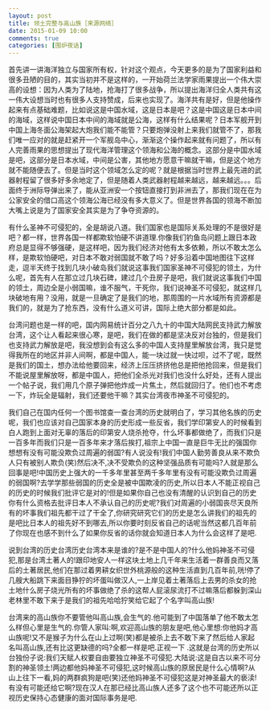 ```yaml
---
layout: post
title: 领土完整与高山族［来源网络］
date: 2015-01-09 10:00
comments: true
categories: [围炉夜话]
---
```


 首先讲一讲海洋独立与国家所有权，针对这个观点，今天更多的是为了国家利益和很多丑陋的目的，其实当初并不是这样的，一开始荷兰法学家雨果提出一个伟大崇高的设想：因为人类为了陆地，抢海打了很多战争，所以提出海洋归全人类共有这一伟大设想当时也有很多人支持赞成，后来也实现了。海洋共有是好，但是他操作起来有点基础难题，比如说这是中国水域，这是日本是吧？这是中国这是日本中间的海域，这样说中国日本中间的海域就是公海，这样有什么结果呢？日本军舰开到中国上海冬面公海架起大炮我们能不能管？只要炮弹没射上来我们就管不了，那我们唯一应对的就是赶紧开一个军舰岛中心，渐渐这个操作起来就有问题了，所以有人完善雨果的思想提出了现代海洋管理这个领海和公海的概念。这部分是中国水域是吧，这部分是日本水域，中间是公害，其他地方愿意干嘛就干嘛，但是这个地方就不能随便去了。但是当时这个领域怎么定的呢？就是根据当时世界上最先进的武器射程留了很多好多余地定了，但是随着人类武器射程越来越远，越来越远。。。后面终于洲际导弹出来了，能从亚洲安一个按钮直接打到非洲去了，那我们现在在为公家安全的借口高这个领海公海已经没有多大意义了。但是世界各国的领海不断加大嘴上说是为了国家安全其实是为了争夺资源的。
 
有什么圣神不可侵犯的，全是胡说八道。我们国家也是国际关系处理的不是很好是吧？都一样，世界各国一样都欺软怕硬不讲道理.你像我们钓鱼岛问题上跟日本政府总是显得不够强硬，是这样吧，因为我们经济对他有太多依赖，所以不敢太怎么样，是欺软怕硬吧，对日本不敢对弱国就不敢了吗？好多沿着中国地图往下这样走，逗半天终于找到几块小破岛我们就说这事我们国家圣神不可侵犯的领土，为什么呢，首先有人在那立过几块石碑，建过几个丑房子是吧，我们就说这事我们中国的领土，周边全是小弱国嘛，谁不服气，干死你，我们说神圣不可侵犯，就这样几块破地有用？没用，就是一旦确定了是我们的地，那周围的一片水域所有资源都是我们的，就是为了抢东西，没有什么道义可讲，国际上绝大部分都是如此。

 台湾问题也是一样的吧，国内网易统计百分之八九十的中国大陆网民支持武力解放台湾，这个让人看起来很心寒，是吧，我们在做的都是坚决反对台独的，但是我们也支持武力解放是吧，我没想到会有这么多的中国人支持屋里解放台湾，我只是觉得我所在的地区并非人间啊，都是中国人，能一块过就一快过呗，过不了呢，既然是我们的国土，想办法给他要回来，经济上压压挤挤他总是把他抢回来，但是我们不能说屋里解放呀，都是中国人，把他们全杀光对我们也没什么好处，还有人提出一个帖子说，我们用几个原子弹把他炸成一片焦土，然后就回归了。他们也不考虑一下，炸玩全是辐射，我们还要他干嘛？其实台湾夜市神圣不可侵犯的。

 我们自己在国内任何一个图书馆查一查台湾的历史就明白了，学习其他名族的历史呢，我们也应该对自己国家本身的历史形成一些反省，我们学印第安人的时候看到白人跑到上面对无辜的落后的印第安人烧杀抢夺，什么坏事都做绝了，而我们只是一百多年而我们只是一百多年来才落后挨打,祖宗上中国一直是巨牛无比的强国你想想有没有可能没欺负过周遍的弱国?有人说没有!我们中国人勤劳善良从来不欺负人只有被别人欺负(笑)然后决不,决不受欺负的这种坚强品质有可能吗?人就是那么回事是吧!中国历史上强大的一千多年里甚至两千多年里有没有可能没欺负过周遍的弱国啊?去学学那些弱国的历史全是被中国欺凌的历史,所以日本人不能正视自己的历史的时候我们批评它是对的!但是如果你自己也没有清醒的认识到自己的历史你有什么资格去批评日本人不承认自己的历史呢?我们对周遍的小弱国丧尽天良所有的坏事我们祖先都干过了干全了,你研究研究它们的历史是怎么讲我们的祖先的是吧比日本人的祖先好不到哪去,所以你要时刻反省自己的话呢当然这都几百年前了你现在也感不到什么了如果你反省的话你就会知道日本人为什么会这样了是吧.

说到台湾的历史台湾历史台湾本来是谁的?是不是中国人的?什么他妈神圣不可侵犯,那是台湾土著人的!跟印地安人一样这块土地上几千年来生活着一群善良而又落后的土著居民,他们在那过着男耕女织世外桃源般的这种生活直到几百年前,咣!停了几艘大船跳下来面目狰狞的坏蛋叫做汉人,一上岸见着土著落后上去男的杀女的抢土地什么房子烧光所有的坏事做绝了杀的这帮人屁滚尿流打不过嘛落后都躲到深山老林里不敢下来于是我们的祖先哈哈狞笑给它起了个名字叫高山族!

台湾来的高山族你不要管他叫高山族,会生气的.他可能到了中国落单了他不敢太怎么样但心里是生气的.你管人家叫:啊,欢迎高山族的朋友是吧,他心里想:你他妈才高山族呢!又不是猴子为什么在山上过啊(笑)都是被杀上去不敢下来了然后给人家起名叫高山族,还有比这更缺德的吗?全都一样是吧.正视一下 .这就是台湾的历史所以台独份子说:我们天赋人权要自由要独立神圣不可侵犯.大陆说:这是自古以来不可分割的神圣领土!两边都他妈神圣不可侵犯,这时候高山族的原居民是什么心情啊?从山上往下一看,妈的两群疯狗是吧(笑)还他妈神圣不可侵犯这是对神圣最大的亵渎!有没有可能还给它啊?现在汉人在那已经比高山族人还多了这个也不可能还所以正视历史保持心态健康的面对国际事务是吧. 